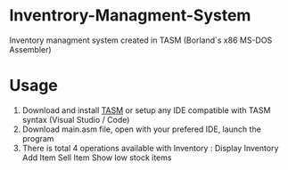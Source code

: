 # Inventrory-Managment-System
Inventory managment system created in TASM (Borland`s x86 MS-DOS Assembler)

# Usage
1. Download and install [TASM](https://sourceforge.net/projects/guitasm8086/) or setup any IDE compatible with TASM syntax (Visual Studio / Code)
2. Download main.asm file, open with your prefered IDE, launch the program
3. There is total 4 operations available with Inventory :
   Display Inventory
   Add Item
   Sell Item
   Show low stock items
